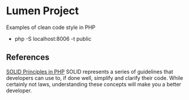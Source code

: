 # Lumen Project

Examples of clean code style in PHP

-  php -S localhost:8006 -t public

## References

[SOLID Principles in PHP](https://laracasts.com/series/solid-principles-in-php)
SOLID represents a series of guidelines that developers can use to, if done well, simplify and clarify their code. While certainly not laws, understanding these concepts will make you a better developer.
